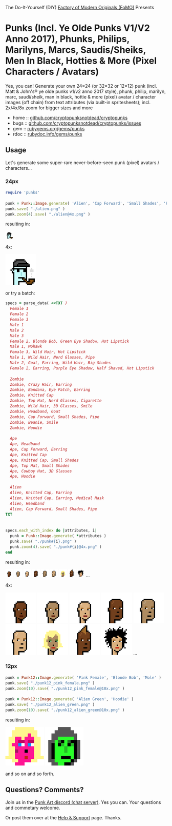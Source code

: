 The Do-It-Yourself (DIY) [Factory of Modern Originals (FoMO)](https://github.com/profilepic/originals) Presents

# Punks (Incl. Ye Olde Punks V1/V2 Anno 2017), Phunks, Philips, Marilyns, Marcs, Saudis/Sheiks, Men In Black, Hotties & More (Pixel Characters / Avatars)

Yes, you can! Generate your own 24×24 (or 32×32 or 12×12) punk (incl. Matt & John's® ye olde punks v1/v2 anno 2017 style), phunk, philip, marilyn, marc, saudi/sheik, man in black, hottie & more (pixel) avatar / character images (off chain) from text attributes (via built-in spritesheets); incl. 2x/4x/8x zoom for bigger sizes and more



* home  :: [github.com/cryptopunksnotdead/cryptopunks](https://github.com/cryptopunksnotdead/cryptopunks)
* bugs  :: [github.com/cryptopunksnotdead/cryptopunks/issues](https://github.com/cryptopunksnotdead/cryptopunks/issues)
* gem   :: [rubygems.org/gems/punks](https://rubygems.org/gems/punks)
* rdoc  :: [rubydoc.info/gems/punks](http://rubydoc.info/gems/punks)




##  Usage

Let's generate some super-rare never-before-seen
punk (pixel) avatars / characters...


### 24px

``` ruby
require 'punks'

punk = Punk::Image.generate( 'Alien', 'Cap Forward', 'Small Shades', 'Pipe' )
punk.save( "./alien.png" )
punk.zoom(4).save( "./alien@4x.png" )
```

resulting in:

![](i/alien.png)

4x:

![](i/alien@4x.png)


or try a batch:

``` ruby
specs = parse_data( <<TXT )
  Female 1
  Female 2
  Female 3
  Male 1
  Male 2
  Male 3
  Female 2, Blonde Bob, Green Eye Shadow, Hot Lipstick
  Male 1, Mohawk
  Female 3, Wild Hair, Hot Lipstick
  Male 1, Wild Hair, Nerd Glasses, Pipe
  Male 2, Goat, Earring, Wild Hair, Big Shades
  Female 2, Earring, Purple Eye Shadow, Half Shaved, Hot Lipstick

  Zombie
  Zombie, Crazy Hair, Earring
  Zombie, Bandana, Eye Patch, Earring
  Zombie, Knitted Cap
  Zombie, Top Hat, Nerd Glasses, Cigarette
  Zombie, Wild Hair, 3D Glasses, Smile
  Zombie, Headband, Goat
  Zombie, Cap Forward, Small Shades, Pipe
  Zombie, Beanie, Smile
  Zombie, Hoodie

  Ape
  Ape, Headband
  Ape, Cap Forward, Earring
  Ape, Knitted Cap
  Ape, Knitted Cap, Small Shades
  Ape, Top Hat, Small Shades
  Ape, Cowboy Hat, 3D Glasses
  Ape, Hoodie

  Alien
  Alien, Knitted Cap, Earring
  Alien, Knitted Cap, Earring, Medical Mask
  Alien, Headband
  Alien, Cap Forward, Small Shades, Pipe
TXT


specs.each_with_index do |attributes, i|
  punk = Punk::Image.generate( *attributes )
  punk.save( "./punk#{i}.png" )
  punk.zoom(4).save( "./punk#{i}@4x.png" )
end
```

resulting in:

![](i/punk0.png)
![](i/punk1.png)
![](i/punk2.png)
![](i/punk3.png)
![](i/punk4.png)
![](i/punk5.png)
![](i/punk6.png)
![](i/punk7.png)
![](i/punk8.png)
...

4x:

![](i/punk0@4x.png)
![](i/punk1@4x.png)
![](i/punk2@4x.png)
![](i/punk3@4x.png)
![](i/punk4@4x.png)
![](i/punk5@4x.png)
![](i/punk6@4x.png)
![](i/punk7@4x.png)
![](i/punk8@4x.png)
...



### 12px

``` ruby
punk = Punk12::Image.generate( 'Pink Female', 'Blonde Bob', 'Mole' )
punk.save( "./punk12_pink_female.png" )
punk.zoom(10).save( "./punk12_pink_female@10x.png" )

punk = Punk12::Image.generate( 'Alien Green', 'Hoodie' )
punk.save( "./punk12_alien_green.png" )
punk.zoom(10).save( "./punk12_alien_green@10x.png" )
```

resulting in:

![](i/punk12_pink_female@10x.png)
![](i/punk12_alien_green@10x.png)


and so on and so forth. 


## Questions? Comments?

Join us in the [Punk Art discord (chat server)]( https://discord.gg/FE3HeXNKRa). Yes you can.
Your questions and commetary welcome.


Or post them over at the [Help & Support](https://github.com/geraldb/help) page. Thanks.

